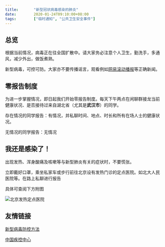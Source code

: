 ```yaml
---
title:       "新型冠状病毒感染的肺炎"
date:        2020-01-24T09:10:00+08:00
tags:        ["临时通知", "公共卫生安全事件"]
---
```


## 总览

根据当前情况，病毒正在往全国扩散中。请大家务必注意个人卫生，勤洗手，多通风，减少外出，做饭煮熟。

新型病毒，可控可防。大家亦不要传播谣言，观看例如[网易滚动播报](http://news.163.com/special/epidemic/?_nw_=1&_anw_=1)等正确新闻。

## 零报告制度

为进一步掌握情况，即日起我们开始零报告制度。每天下午两点在闲聊群接龙当前健康状况、是否接待过来自湖北省（尤其是**武汉市**）的同学。

存在情况的同学报告：有情况，并私聊时间、地点、时长和所有在场人士的健康状况。

无情况的同学报告：无情况

## 我还是感染了！

出现发热、浑身酸痛及咳嗽等与新型肺炎有关的症状时，不要慌张。

立即戴好口罩，乘坐私家车或步行前往北京设有发热门诊的定点医院。如北大人民医院等。在路上私聊进行报告

具体可查阅下方附图

![北京发热定点医院](https://nimg.ws.126.net/?url=http%3A%2F%2Fcms-bucket.ws.126.net%2F2020%2F0122%2F6c31218fj00q4gsic00ncc000j6034pc.jpg&thumbnail=690x2147483647&quality=75&type=jpg)

## 友情链接

[新型病毒防控方法](http://www.chinacdc.cn/jkzt/crb/zl/szkb_11803/jszl_2275/202001/t20200123_211390.html)

[中国疾控中心](http://www.chinacdc.cn/jkzt/crb/zl/szkb_11803/)
